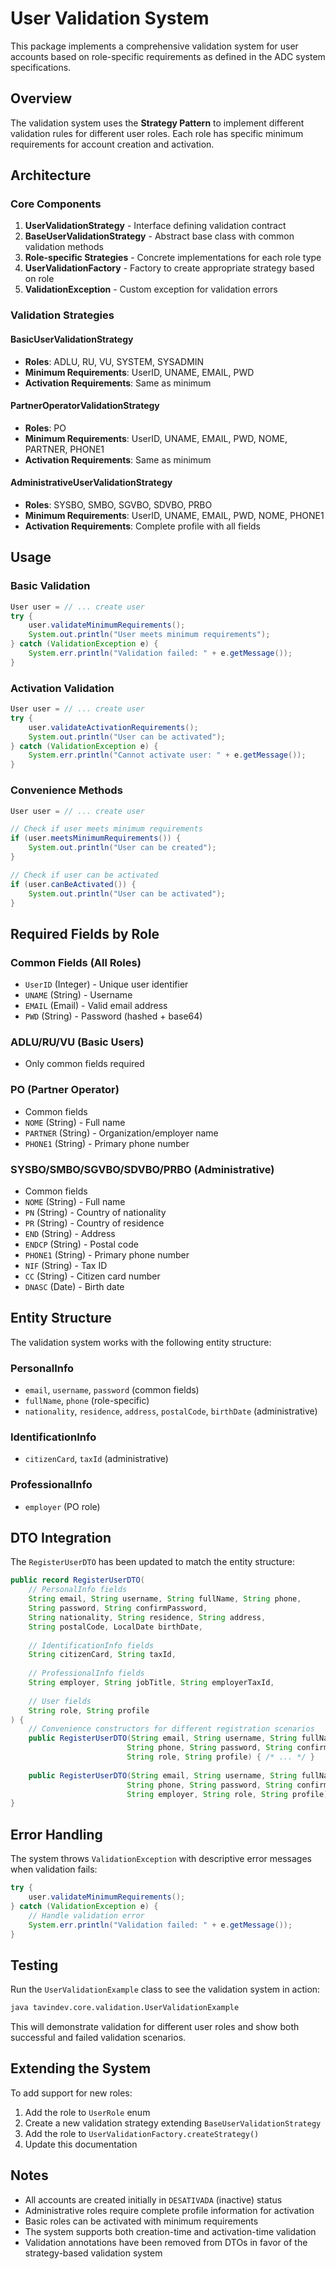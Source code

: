 # User Validation System

This package implements a comprehensive validation system for user accounts based on role-specific requirements as defined in the ADC system specifications.

## Overview

The validation system uses the **Strategy Pattern** to implement different validation rules for different user roles. Each role has specific minimum requirements for account creation and activation.

## Architecture

### Core Components

1. **UserValidationStrategy** - Interface defining validation contract
2. **BaseUserValidationStrategy** - Abstract base class with common validation methods
3. **Role-specific Strategies** - Concrete implementations for each role type
4. **UserValidationFactory** - Factory to create appropriate strategy based on role
5. **ValidationException** - Custom exception for validation errors

### Validation Strategies

#### BasicUserValidationStrategy
- **Roles**: ADLU, RU, VU, SYSTEM, SYSADMIN
- **Minimum Requirements**: UserID, UNAME, EMAIL, PWD
- **Activation Requirements**: Same as minimum

#### PartnerOperatorValidationStrategy
- **Roles**: PO
- **Minimum Requirements**: UserID, UNAME, EMAIL, PWD, NOME, PARTNER, PHONE1
- **Activation Requirements**: Same as minimum

#### AdministrativeUserValidationStrategy
- **Roles**: SYSBO, SMBO, SGVBO, SDVBO, PRBO
- **Minimum Requirements**: UserID, UNAME, EMAIL, PWD, NOME, PHONE1
- **Activation Requirements**: Complete profile with all fields

## Usage

### Basic Validation

```java
User user = // ... create user
try {
    user.validateMinimumRequirements();
    System.out.println("User meets minimum requirements");
} catch (ValidationException e) {
    System.err.println("Validation failed: " + e.getMessage());
}
```

### Activation Validation

```java
User user = // ... create user
try {
    user.validateActivationRequirements();
    System.out.println("User can be activated");
} catch (ValidationException e) {
    System.err.println("Cannot activate user: " + e.getMessage());
}
```

### Convenience Methods

```java
User user = // ... create user

// Check if user meets minimum requirements
if (user.meetsMinimumRequirements()) {
    System.out.println("User can be created");
}

// Check if user can be activated
if (user.canBeActivated()) {
    System.out.println("User can be activated");
}
```

## Required Fields by Role

### Common Fields (All Roles)
- `UserID` (Integer) - Unique user identifier
- `UNAME` (String) - Username
- `EMAIL` (Email) - Valid email address
- `PWD` (String) - Password (hashed + base64)

### ADLU/RU/VU (Basic Users)
- Only common fields required

### PO (Partner Operator)
- Common fields
- `NOME` (String) - Full name
- `PARTNER` (String) - Organization/employer name
- `PHONE1` (String) - Primary phone number

### SYSBO/SMBO/SGVBO/SDVBO/PRBO (Administrative)
- Common fields
- `NOME` (String) - Full name
- `PN` (String) - Country of nationality
- `PR` (String) - Country of residence
- `END` (String) - Address
- `ENDCP` (String) - Postal code
- `PHONE1` (String) - Primary phone number
- `NIF` (String) - Tax ID
- `CC` (String) - Citizen card number
- `DNASC` (Date) - Birth date

## Entity Structure

The validation system works with the following entity structure:

### PersonalInfo
- `email`, `username`, `password` (common fields)
- `fullName`, `phone` (role-specific)
- `nationality`, `residence`, `address`, `postalCode`, `birthDate` (administrative)

### IdentificationInfo
- `citizenCard`, `taxId` (administrative)

### ProfessionalInfo
- `employer` (PO role)

## DTO Integration

The `RegisterUserDTO` has been updated to match the entity structure:

```java
public record RegisterUserDTO(
    // PersonalInfo fields
    String email, String username, String fullName, String phone,
    String password, String confirmPassword,
    String nationality, String residence, String address, 
    String postalCode, LocalDate birthDate,
    
    // IdentificationInfo fields
    String citizenCard, String taxId,
    
    // ProfessionalInfo fields
    String employer, String jobTitle, String employerTaxId,
    
    // User fields
    String role, String profile
) {
    // Convenience constructors for different registration scenarios
    public RegisterUserDTO(String email, String username, String fullName, 
                          String phone, String password, String confirmPassword, 
                          String role, String profile) { /* ... */ }
    
    public RegisterUserDTO(String email, String username, String fullName,
                          String phone, String password, String confirmPassword, 
                          String employer, String role, String profile) { /* ... */ }
}
```

## Error Handling

The system throws `ValidationException` with descriptive error messages when validation fails:

```java
try {
    user.validateMinimumRequirements();
} catch (ValidationException e) {
    // Handle validation error
    System.err.println("Validation failed: " + e.getMessage());
}
```

## Testing
    
Run the `UserValidationExample` class to see the validation system in action:

```bash
java tavindev.core.validation.UserValidationExample
```

This will demonstrate validation for different user roles and show both successful and failed validation scenarios.

## Extending the System

To add support for new roles:

1. Add the role to `UserRole` enum
2. Create a new validation strategy extending `BaseUserValidationStrategy`
3. Add the role to `UserValidationFactory.createStrategy()`
4. Update this documentation

## Notes

- All accounts are created initially in `DESATIVADA` (inactive) status
- Administrative roles require complete profile information for activation
- Basic roles can be activated with minimum requirements
- The system supports both creation-time and activation-time validation
- Validation annotations have been removed from DTOs in favor of the strategy-based validation system 
